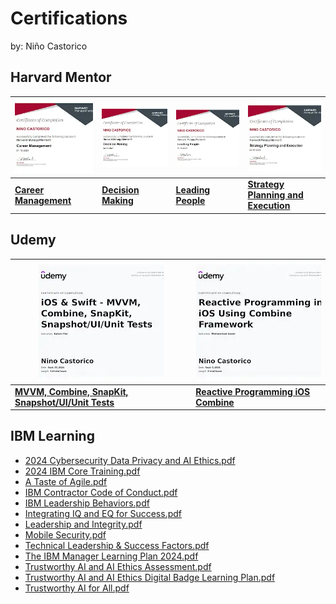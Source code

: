 # Certifications

by: Niño Castorico

## Harvard Mentor

| ![Career Management](https://raw.githubusercontent.com/bncast/Certifications/refs/heads/main/Thumbnails/HardvardMentor%20-%20Career%20Management.pdf.webp) | ![Decision Making](https://raw.githubusercontent.com/bncast/Certifications/refs/heads/main/Thumbnails/HardvardMentor%20-%20Decision%20Making.pdf.webp) | ![Leading People](https://raw.githubusercontent.com/bncast/Certifications/refs/heads/main/Thumbnails/HardvardMentor%20-%20Leading%20People.pdf.webp) | ![Strategy Planning and Execution](https://raw.githubusercontent.com/bncast/Certifications/refs/heads/main/Thumbnails/HardvardMentor%20-%20Strategy%20Planning%20and%20Execution.pdf.webp) |
|---------------------------------------------------------|----------------------------------------------------|---------------------------------------------------|-----------------------------------------------------------------------|
| [**Career Management**](https://drive.google.com/file/d/1-RImEM1-LHtqcl_D52A2HaS-giOuZArV) | [**Decision Making**](https://drive.google.com/file/d/1SnydcQ7rtSTVR_4L35L6T1R7ASO4THrD) | [**Leading People**](https://drive.google.com/file/d/1U36kYNzHFRjC1nQuvBQLfmrXVjzfAolB) | [**Strategy Planning and Execution**](https://drive.google.com/file/d/1yp-J0_BM4-G1YUAWa-Fy2HfpGyplsEGZ) |

## Udemy
| ![MVVM, Combine, SnapKit, Snapshot/UI/Unit Tests](https://raw.githubusercontent.com/bncast/Certifications/refs/heads/main/Thumbnails/Udemy%20-%20MVVM%2C%20Combine%2C%20SnapKit%2C%20Snapshot_Ul_Unit%20Tests.pdf.webp) | ![Reactive Programming iOS Combine](https://raw.githubusercontent.com/bncast/Certifications/refs/heads/main/Thumbnails/Udemy%20-%20Reactive%20Programming%20iOS%20Combine.pdf.webp) |
|-------------------------------------------------------------------------------------------|-----------------------------------------------------------------------------|
| [**MVVM, Combine, SnapKit, Snapshot/UI/Unit Tests**](https://drive.google.com/file/d/17_Jm_M1MrmmwC6v-Iq8dT9FSRrCBP2FX) | [**Reactive Programming iOS Combine**](https://drive.google.com/file/d/1EONBWRw6CrFkLLFL8qSRLJNl6pk2STq6) |

## IBM Learning
- [2024 Cybersecurity Data Privacy and AI Ethics.pdf](https://drive.google.com/file/d/1IQvvGsG-NkE5Zkk8YozohiaGDaU6ZMl7)
- [2024 IBM Core Training.pdf](https://drive.google.com/file/d/1xFoRwbFJqLagW1IK0vOZrhU9Z--NAqax)
- [A Taste of Agile.pdf](https://drive.google.com/file/d/1ngbYRaorLlncS0hCXzKo3Hv5hflL8Lgd)
- [IBM Contractor Code of Conduct.pdf](https://drive.google.com/file/d/1ZM1tWlF6C0EKZ_bUUUGJa_0blWWJXEd1)
- [IBM Leadership Behaviors.pdf](https://drive.google.com/file/d/1L6XNqi_5_vz1nKdKZRbb_X2NpG0SqO0r)
- [Integrating IQ and EQ for Success.pdf](https://drive.google.com/file/d/1xClFrylxtmahAX3NnzmxUsI__hMFRzWk)
- [Leadership and Integrity.pdf](https://drive.google.com/file/d/17rRYvJrTSlItvaa-vHsm_4OpnYcyKzFB)
- [Mobile Security.pdf](https://drive.google.com/file/d/1jxu_yOrZ1ioi4A6x0PbQoXre3HVi1boC)
- [Technical Leadership & Success Factors.pdf](https://drive.google.com/file/d/1-etSIhJwi6bxNSR5a9wDkfopk2x5rCcj)
- [The IBM Manager Learning Plan 2024.pdf](https://drive.google.com/file/d/123Yr6cM_5NatynXWu2kmMD86bVJSBIuJ)
- [Trustworthy AI and AI Ethics Assessment.pdf](https://drive.google.com/file/d/1fwC5SVdEJZne1wiYyKmQ55ANWCw00rnV)
- [Trustworthy AI and AI Ethics Digital Badge Learning Plan.pdf](https://drive.google.com/file/d/1ksdAFnUohtBNPe1un0tw2lVdfe5xwD5o)
- [Trustworthy AI for All.pdf](https://drive.google.com/file/d/1odxq64Pa6DMzRmEZFu_rvuueRx1tslYx)

